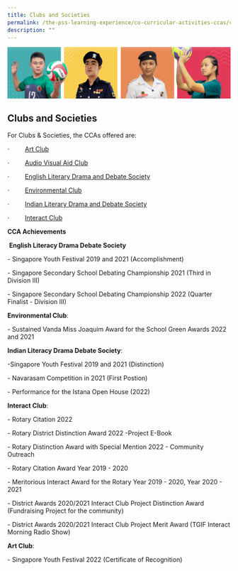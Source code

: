 ```yaml
---
title: Clubs and Societies
permalink: /the-pss-learning-experience/co-curricular-activities-ccas/clubs-and-societies/
description: ""
---
```

![](/images/Our%20School/subbanner.jpg)

## Clubs and Societies

For Clubs & Societies, the CCAs offered are:

·         [Art Club](/files/Co%20Curricular%20Activities/Club%20and%20Societies/Art%20Club.pdf)

·         [Audio Visual Aid Club](/files/Co%20Curricular%20Activities/Club%20and%20Societies/Audio%20Visual%20Club.pdf)

·         [English Literary Drama and Debate Society](/files/Co%20Curricular%20Activities/Club%20and%20Societies/ELDDS.pdf)

·         [Environmental Club](/files/Co%20Curricular%20Activities/Club%20and%20Societies/Environmental%20Club.pdf)

·         [Indian Literary Drama and Debate Society](/files/Co%20Curricular%20Activities/Club%20and%20Societies/Indian%20LDDS.pdf)

·         [Interact Club](/files/Co%20Curricular%20Activities/Club%20and%20Societies/Interact%20Club.pdf)

  

**CCA Achievements**

 **English Literacy Drama Debate Society**

\- Singapore Youth Festival 2019 and 2021 (Accomplishment)

\- Singapore Secondary School Debating Championship 2021 (Third in  Division III)

\- Singapore Secondary School Debating Championship 2022 (Quarter Finalist  - Division III)

  

**Environmental Club**: 

\- Sustained Vanda Miss Joaquim Award for the School Green Awards 2022 and 2021

  

**Indian Literacy Drama Debate Society**: 

\-Singapore Youth Festival 2019 and 2021 (Distinction)

\- Navarasam Competition in 2021 (First Postion)

\- Performance for the Istana Open House (2022)

  

**Interact Club**:

\- Rotary Citation 2022

\- Rotary District Distinction Award 2022 -Project E-Book

\- Rotary Distinction Award with Special Mention 2022 - Community Outreach

\- Rotary Citation Award Year 2019 - 2020

\- Meritorious Interact Award for the Rotary Year 2019 - 2020, Year 2020 - 2021

\- District Awards 2020/2021 Interact Club Project Distinction Award (Fundraising Project for the community)

\- District Awards 2020/2021 Interact Club Project Merit Award (TGIF Interact Morning Radio Show)

**Art Club**:

\- Singapore Youth Festival 2022 (Certificate of Recognition)